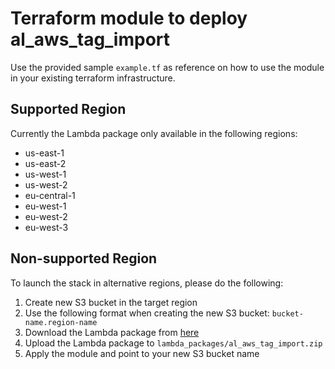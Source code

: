 Terraform module to deploy al_aws_tag_import
======================================
Use the provided sample `example.tf` as reference on how to use the module in your existing terraform infrastructure.

Supported Region
-----------------
Currently the Lambda package only available in the following regions:

 - us-east-1
 - us-east-2
 - us-west-1
 - us-west-2
 - eu-central-1
 - eu-west-1
 - eu-west-2
 - eu-west-3

Non-supported Region
---------------------
To launch the stack in alternative regions, please do the following:

 1. Create new S3 bucket in the target region
 2. Use the following format when creating the new S3 bucket:  `bucket-name.region-name`
 3. Download the Lambda package from [here](/lambda/al_aws_tag_import.zip)
 4. Upload the Lambda package to `lambda_packages/al_aws_tag_import.zip`
 5. Apply the module and point to your new S3 bucket name
